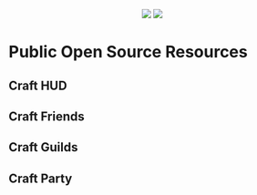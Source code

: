 <p align="center">
  <img src="https://craft2.net/public/assets/img/logo-blocky.png" />
  <img src="https://craft2.net/public/assets/img/joindiscord.png" />
</p>



# Public Open Source Resources

## Craft HUD

## Craft Friends

## Craft Guilds

## Craft Party
